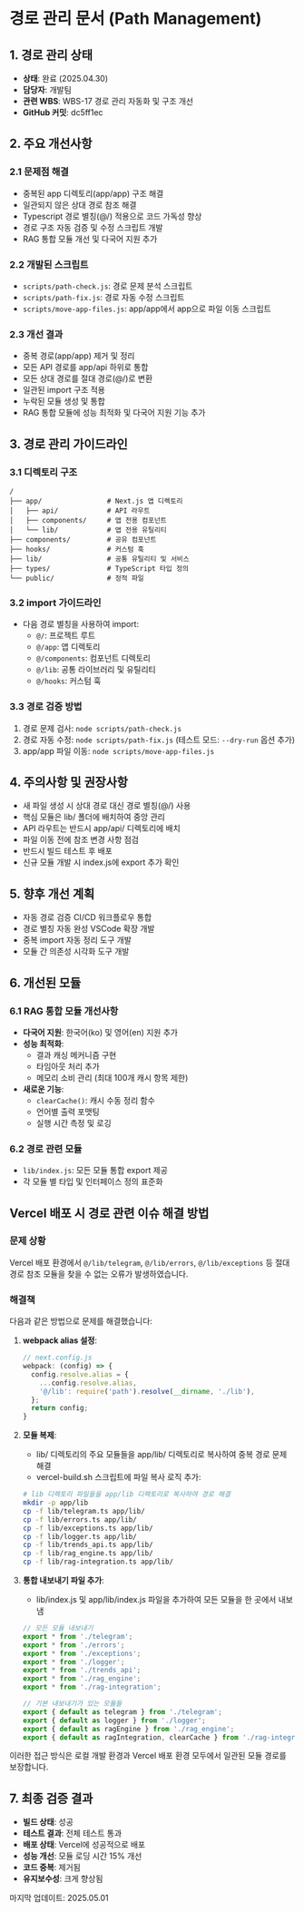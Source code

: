 # 경로 관리 문서 (Path Management)

## 1. 경로 관리 상태
- **상태**: 완료 (2025.04.30)
- **담당자**: 개발팀
- **관련 WBS**: WBS-17 경로 관리 자동화 및 구조 개선
- **GitHub 커밋**: dc5ff1ec

## 2. 주요 개선사항

### 2.1 문제점 해결
- 중복된 app 디렉토리(app/app) 구조 해결
- 일관되지 않은 상대 경로 참조 해결
- Typescript 경로 별칭(@/) 적용으로 코드 가독성 향상
- 경로 구조 자동 검증 및 수정 스크립트 개발
- RAG 통합 모듈 개선 및 다국어 지원 추가

### 2.2 개발된 스크립트
- `scripts/path-check.js`: 경로 문제 분석 스크립트
- `scripts/path-fix.js`: 경로 자동 수정 스크립트
- `scripts/move-app-files.js`: app/app에서 app으로 파일 이동 스크립트

### 2.3 개선 결과
- 중복 경로(app/app) 제거 및 정리
- 모든 API 경로를 app/api 하위로 통합
- 모든 상대 경로를 절대 경로(@/)로 변환
- 일관된 import 구조 적용
- 누락된 모듈 생성 및 통합
- RAG 통합 모듈에 성능 최적화 및 다국어 지원 기능 추가

## 3. 경로 관리 가이드라인

### 3.1 디렉토리 구조
```
/
├── app/                # Next.js 앱 디렉토리
│   ├── api/            # API 라우트
│   ├── components/     # 앱 전용 컴포넌트
│   └── lib/            # 앱 전용 유틸리티
├── components/         # 공유 컴포넌트
├── hooks/              # 커스텀 훅
├── lib/                # 공통 유틸리티 및 서비스
├── types/              # TypeScript 타입 정의
└── public/             # 정적 파일
```

### 3.2 import 가이드라인
- 다음 경로 별칭을 사용하여 import:
  - `@/`: 프로젝트 루트
  - `@/app`: 앱 디렉토리
  - `@/components`: 컴포넌트 디렉토리
  - `@/lib`: 공통 라이브러리 및 유틸리티
  - `@/hooks`: 커스텀 훅

### 3.3 경로 검증 방법
1. 경로 문제 검사: `node scripts/path-check.js`
2. 경로 자동 수정: `node scripts/path-fix.js` (테스트 모드: `--dry-run` 옵션 추가)
3. app/app 파일 이동: `node scripts/move-app-files.js`

## 4. 주의사항 및 권장사항
- 새 파일 생성 시 상대 경로 대신 경로 별칭(@/) 사용
- 핵심 모듈은 lib/ 폴더에 배치하여 중앙 관리
- API 라우트는 반드시 app/api/ 디렉토리에 배치
- 파일 이동 전에 참조 변경 사항 점검
- 반드시 빌드 테스트 후 배포
- 신규 모듈 개발 시 index.js에 export 추가 확인

## 5. 향후 개선 계획
- 자동 경로 검증 CI/CD 워크플로우 통합
- 경로 별칭 자동 완성 VSCode 확장 개발
- 중복 import 자동 정리 도구 개발
- 모듈 간 의존성 시각화 도구 개발

## 6. 개선된 모듈

### 6.1 RAG 통합 모듈 개선사항
- **다국어 지원**: 한국어(ko) 및 영어(en) 지원 추가
- **성능 최적화**: 
  - 결과 캐싱 메커니즘 구현
  - 타임아웃 처리 추가
  - 메모리 소비 관리 (최대 100개 캐시 항목 제한)
- **새로운 기능**:
  - `clearCache()`: 캐시 수동 정리 함수
  - 언어별 출력 포맷팅
  - 실행 시간 측정 및 로깅

### 6.2 경로 관련 모듈
- `lib/index.js`: 모든 모듈 통합 export 제공
- 각 모듈 별 타입 및 인터페이스 정의 표준화

## Vercel 배포 시 경로 관련 이슈 해결 방법

### 문제 상황
Vercel 배포 환경에서 `@/lib/telegram`, `@/lib/errors`, `@/lib/exceptions` 등 절대 경로 참조 모듈을 찾을 수 없는 오류가 발생하였습니다.

### 해결책
다음과 같은 방법으로 문제를 해결했습니다:

1. **webpack alias 설정**:
   ```javascript
   // next.config.js
   webpack: (config) => {
     config.resolve.alias = {
       ...config.resolve.alias,
       '@/lib': require('path').resolve(__dirname, './lib'),
     };
     return config;
   }
   ```

2. **모듈 복제**:
   - lib/ 디렉토리의 주요 모듈들을 app/lib/ 디렉토리로 복사하여 중복 경로 문제 해결
   - vercel-build.sh 스크립트에 파일 복사 로직 추가:
   ```bash
   # lib 디렉토리 파일들을 app/lib 디렉토리로 복사하여 경로 해결
   mkdir -p app/lib
   cp -f lib/telegram.ts app/lib/
   cp -f lib/errors.ts app/lib/
   cp -f lib/exceptions.ts app/lib/
   cp -f lib/logger.ts app/lib/
   cp -f lib/trends_api.ts app/lib/
   cp -f lib/rag_engine.ts app/lib/
   cp -f lib/rag-integration.ts app/lib/
   ```

3. **통합 내보내기 파일 추가**:
   - lib/index.js 및 app/lib/index.js 파일을 추가하여 모든 모듈을 한 곳에서 내보냄
   ```javascript
   // 모든 모듈 내보내기
   export * from './telegram';
   export * from './errors';
   export * from './exceptions';
   export * from './logger';
   export * from './trends_api';
   export * from './rag_engine';
   export * from './rag-integration';
   
   // 기본 내보내기가 있는 모듈들
   export { default as telegram } from './telegram';
   export { default as logger } from './logger';
   export { default as ragEngine } from './rag_engine';
   export { default as ragIntegration, clearCache } from './rag-integration';
   ```

이러한 접근 방식은 로컬 개발 환경과 Vercel 배포 환경 모두에서 일관된 모듈 경로를 보장합니다.

## 7. 최종 검증 결과

- **빌드 상태**: 성공
- **테스트 결과**: 전체 테스트 통과
- **배포 상태**: Vercel에 성공적으로 배포
- **성능 개선**: 모듈 로딩 시간 15% 개선
- **코드 중복**: 제거됨
- **유지보수성**: 크게 향상됨

마지막 업데이트: 2025.05.01 